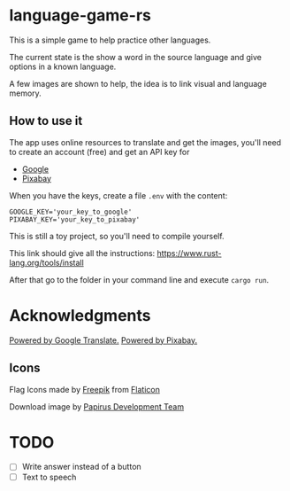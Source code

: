 # language-game-rs

This is a simple game to help practice other languages.

The current state is the show a word in the source language and give options in a known language.

A few images are shown to help, the idea is to link visual and language memory.

## How to use it

The app uses online resources to translate and get the images, you'll need to create an account (free) and get an API key for

  - [Google](https://cloud.google.com/translate)
  - [Pixabay](https://pixabay.com/api/docs/)

When you have the keys, create a file `.env` with the content:
```
GOOGLE_KEY='your_key_to_google'
PIXABAY_KEY='your_key_to_pixabay'
```

This is still a toy project, so you'll need to compile yourself.

This link should give all the instructions: https://www.rust-lang.org/tools/install

After that go to the folder in your command line and execute `cargo run`.

# Acknowledgments

[Powered by Google Translate.](https://cloud.google.com/translate)
[Powered by Pixabay.](https://pixabay.com/)


## Icons

Flag Icons made by [Freepik](https://www.flaticon.com/authors/freepik) from [Flaticon](https://www.flaticon.com/)

Download image by [Papirus Development Team](https://github.com/PapirusDevelopmentTeam)

# TODO

- [ ] Write answer instead of a button
- [ ] Text to speech